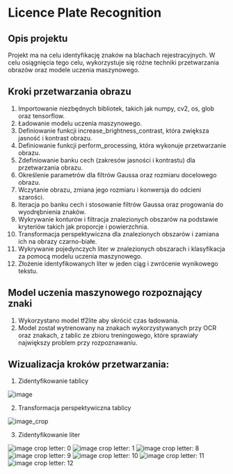 # Licence Plate Recognition
## Opis projektu
Projekt ma na celu identyfikację znaków na blachach rejestracyjnych. W celu osiągnięcia tego celu, wykorzystuje się różne techniki przetwarzania obrazów oraz modele uczenia maszynowego.

## Kroki przetwarzania obrazu
1. Importowanie niezbędnych bibliotek, takich jak numpy, cv2, os, glob oraz tensorflow.
2. Ładowanie modelu uczenia maszynowego.
3. Definiowanie funkcji increase_brightness_contrast, która zwiększa jasność i kontrast obrazu.
4. Definiowanie funkcji perform_processing, która wykonuje przetwarzanie obrazu.
5. Zdefiniowanie banku cech (zakresów jasności i kontrastu) dla przetwarzania obrazu.
6. Określenie parametrów dla filtrów Gaussa oraz rozmiaru docelowego obrazu.
7. Wczytanie obrazu, zmiana jego rozmiaru i konwersja do odcieni szarości.
8. Iteracja po banku cech i stosowanie filtrów Gaussa oraz progowania do wyodrębnienia znaków.
9. Wykrywanie konturów i filtracja znalezionych obszarów na podstawie kryteriów takich jak proporcje i powierzchnia.
10. Transformacja perspektywiczna dla znalezionych obszarów i zamiana ich na obrazy czarno-białe.
11. Wykrywanie pojedynczych liter w znalezionych obszarach i klasyfikacja za pomocą modelu uczenia maszynowego.
12. Złożenie identyfikowanych liter w jeden ciąg i zwrócenie wynikowego tekstu.

## Model uczenia maszynowego rozpoznający znaki
1. Wykorzystano model tf2lite aby skrócić czas ładowania.
2.  Model został wytrenowany na znakach wykorzystywanych przy OCR oraz znakach, z tablic ze zbioru treningowego, które sprawiały największy problem przy rozpoznawaniu.

## Wizualizacja kroków przetwarzania:
1. Zidentyfikowanie tablicy

![image](https://github.com/pawel-gawron/Licence-Plate-Recognition/assets/65308689/64df5c25-8f08-45fb-93f1-31b5f1243531)

2. Transformacja perspektywiczna tablicy

![image_crop](https://github.com/pawel-gawron/Licence-Plate-Recognition/assets/65308689/859585a2-b038-429f-94af-2def8dc823e0)

3. Zidentyfikowanie liter

![image crop letter: 0](https://github.com/pawel-gawron/Licence-Plate-Recognition/assets/65308689/94edd2ce-122d-44a8-80bf-d0ff19a12e12)
![image crop letter: 1](https://github.com/pawel-gawron/Licence-Plate-Recognition/assets/65308689/f4259ae1-eb45-49b7-82f5-a5d5f45870e7)
![image crop letter: 8](https://github.com/pawel-gawron/Licence-Plate-Recognition/assets/65308689/164e677f-a5ff-4c8e-8b98-e267069c570a)
![image crop letter: 9](https://github.com/pawel-gawron/Licence-Plate-Recognition/assets/65308689/ffd29699-4006-4298-9689-8a99ea02a23c)
![image crop letter: 10](https://github.com/pawel-gawron/Licence-Plate-Recognition/assets/65308689/d88ccf67-8b45-40c6-b5d9-ed79c0425f54)
![image crop letter: 11](https://github.com/pawel-gawron/Licence-Plate-Recognition/assets/65308689/d8e4d937-4961-49b2-b495-85724c953dd9)
![image crop letter: 12](https://github.com/pawel-gawron/Licence-Plate-Recognition/assets/65308689/705149a2-37c0-4cea-9a23-662e73c33646)
